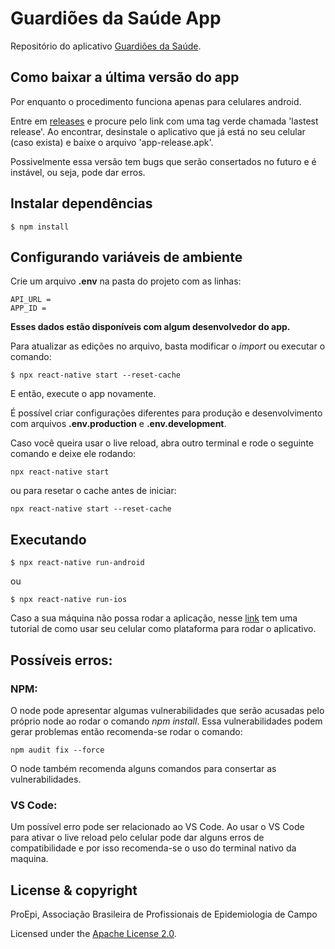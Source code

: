 # Guardiões da Saúde App
Repositório do aplicativo [Guardiões da Saúde](https://linktr.ee/guardioesdasaude).

## Como baixar a última versão do app

Por enquanto o procedimento funciona apenas para celulares android.

Entre em [releases](https://github.com/proepidesenvolvimento/guardioes-app/releases) e procure pelo link com uma tag verde chamada 'lastest release'. Ao encontrar, desinstale o aplicativo que já está no seu celular (caso exista) e baixe o arquivo 'app-release.apk'.

Possivelmente essa versão tem bugs que serão consertados no futuro e é instável, ou seja, pode dar erros.

## Instalar dependências

```shell
$ npm install
```

## Configurando variáveis de ambiente

Crie um arquivo **.env** na pasta do projeto com as linhas:
```shell
API_URL = 
APP_ID =
```
**Esses dados estão disponíveis com algum desenvolvedor do app.**

Para atualizar as edições no arquivo, basta modificar o *import* ou executar o comando:

```shell
$ npx react-native start --reset-cache
```
E então, execute o app novamente.

É possível criar configurações diferentes para produção e desenvolvimento com arquivos **.env.production** e **.env.development**.

Caso você queira usar o live reload, abra outro terminal e rode o seguinte comando e deixe ele rodando:

~~~shell
npx react-native start
~~~

ou para resetar o cache antes de iniciar:

~~~shell
npx react-native start --reset-cache
~~~

## Executando
```shell
$ npx react-native run-android
```
ou
```shell
$ npx react-native run-ios
```

Caso a sua máquina não possa rodar a aplicação, nesse [link](https://reactnative.dev/docs/running-on-device) tem uma tutorial de como usar seu celular como plataforma para rodar o aplicativo.

## Possíveis erros:

### NPM:

O node pode apresentar algumas vulnerabilidades que serão acusadas pelo próprio node ao rodar o comando *npm install*. Essa vulnerabilidades podem gerar problemas então recomenda-se rodar o comando:

~~~Shell
npm audit fix --force
~~~

O node também recomenda alguns comandos para consertar as vulnerabilidades.

### VS Code:

Um possível erro pode ser relacionado ao VS Code. Ao usar o VS Code para ativar o live reload pelo celular pode dar alguns erros de compatibilidade e por isso recomenda-se o uso do terminal nativo da maquina.

## License & copyright

ProEpi, Associação Brasileira de Profissionais de Epidemiologia de Campo

Licensed under the [Apache License 2.0](LICENSE.md).
